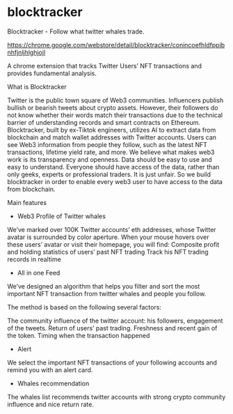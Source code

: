 # blocktracker

Blocktracker - Follow what twitter whales trade.

https://chrome.google.com/webstore/detail/blocktracker/conincoefhldfppibnhfjnljhlghjojl

A chrome extension that tracks Twitter Users’ NFT transactions and provides fundamental analysis.


What is Blocktracker

Twitter is the public town square of Web3 communities. Influencers publish bullish or bearish tweets about crypto assets. 
However, their followers do not know whether their words match their transactions due to the technical barrier of understanding records and smart contracts on Ethereum. Blocktracker, built by ex-Tiktok engineers, utilizes AI to extract data from blockchain and match wallet addresses with Twitter accounts. Users can see Web3 information from people they follow, such as the latest NFT transactions, lifetime yield rate, and more.
We believe what makes web3 work is its transparency and openness. Data should be easy to use and easy to understand. Everyone should have access of the data, rather than only geeks, experts or professional traders. It is just unfair. So we build blocktracker in order to enable every web3 user to have access to the data from blockchain.


Main features
- Web3 Profile of Twitter whales

We’ve marked over 100K Twitter accounts’ eth addresses, whose Twitter avatar is surrounded by color aperture.
When your mouse hovers over these users’ avatar or visit their homepage, you will find:
Composite profit and holding statistics of users’ past NFT trading
Track his NFT trading records in realtime


- All in one Feed

We’ve designed an algorithm that helps you filter and sort the most important NFT transaction from twitter whales and people you follow.

The method is based on the following several factors:

The community influence of the twitter account: his followers, engagement of the tweets.
Return of users’ past trading.
Freshness and recent gain of the token.
Timing when the transaction happened


- Alert

We select the important NFT transactions of your following accounts and remind you with an alert card.


- Whales recommendation

The whales list recommends twitter accounts with strong crypto community influence and nice return rate.



